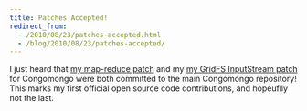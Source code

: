 ```yaml
---
title: Patches Accepted!
redirect_from:
  - /2010/08/23/patches-accepted.html
  - /blog/2010/08/23/patches-accepted/
---
```


I just heard that [my map-reduce patch][] and my [my GridFS InputStream patch][] for Congomongo were both committed to the main Congomongo repository!  This marks my first official open source code contributions, and hopeuflly not the last.

[my map-reduce patch]: http://github.com/somnium/congomongo/commit/df433fc11ab76c48dcfe8fa77c4bf19227161a92
[my GridFS InputStream patch]: http://github.com/somnium/congomongo/commit/c1e1417cb729eaa8e5642127e1682883e7d5968e

